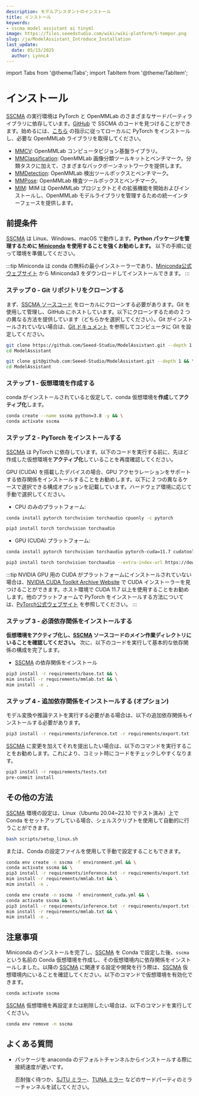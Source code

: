 ```yaml
---
description: モデルアシスタントのインストール
title: インストール
keywords:
- sscma model assistant ai tinyml 
image: https://files.seeedstudio.com/wiki/wiki-platform/S-tempor.png
slug: /ja/ModelAssistant_Introduce_Installation
last_update:
  date: 05/15/2025
  author: LynnL4
---
```



import Tabs from '@theme/Tabs';
import TabItem from '@theme/TabItem';

# インストール

[SSCMA](https://github.com/Seeed-Studio/ModelAssistant) の実行環境は PyTorch と OpenMMLab のさまざまなサードパーティライブラリに依存しています。[GitHub](https://github.com/Seeed-Studio/ModelAssistant) で SSCMA のコードを見つけることができます。始めるには、[こちら](https://pytorch.org/get-started/locally/) の指示に従ってローカルに PyTorch をインストールし、必要な OpenMMLab ライブラリを取得してください。

- [MMCV](https://github.com/open-mmlab/mmcv): OpenMMLab コンピュータビジョン基盤ライブラリ。
- [MMClassification](https://github.com/open-mmlab/mmclassification): OpenMMLab 画像分類ツールキットとベンチマーク。分類タスクに加えて、さまざまなバックボーンネットワークを提供します。
- [MMDetection](https://github.com/open-mmlab/mmdetection): OpenMMLab 検出ツールボックスとベンチマーク。
- [MMPose](https://github.com/open-mmlab/mmpose): OpenMMLab 検査ツールボックスとベンチマーク。
- [MIM](https://github.com/open-mmlab/mim): MIM は OpenMMLab プロジェクトとその拡張機能を開始およびインストールし、OpenMMLab モデルライブラリを管理するための統一インターフェースを提供します。

## 前提条件

[SSCMA](https://github.com/Seeed-Studio/ModelAssistant) は Linux、Windows、macOS で動作します。**Python パッケージを管理するために [Miniconda](https://docs.conda.io/en/latest/miniconda.html) を使用することを強くお勧めします。** 以下の手順に従って環境を準備してください。

:::tip
Miniconda は conda の無料の最小インストーラーであり、[Miniconda公式ウェブサイト](https://docs.conda.io/en/latest/miniconda.html) から Miniconda3 をダウンロードしてインストールできます。
:::

### ステップ 0 - Git リポジトリをクローンする

まず、[SSCMA ソースコード](https://github.com/Seeed-Studio/ModelAssistant) をローカルにクローンする必要があります。Git を使用して管理し、GitHub にホストしています。以下にクローンするための 2 つの異なる方法を提供しています（どちらかを選択してください）。Git がインストールされていない場合は、[Git ドキュメント](https://git-scm.com/book/en/v2/Getting-Started-Installing-Git) を参照してコンピュータに Git を設定してください。

<Tabs>
<TabItem value="HTTPS" label="HTTPS">

```sh
git clone https://github.com/Seeed-Studio/ModelAssistant.git --depth 1 && \
cd ModelAssistant
```

</TabItem>
<TabItem value="SSH" label="SSH">

```sh
git clone git@github.com:Seeed-Studio/ModelAssistant.git --depth 1 && \
cd ModelAssistant
```

</TabItem>

</Tabs>

### ステップ 1 - 仮想環境を作成する

conda がインストールされていると仮定して、conda 仮想環境を**作成**して**アクティブ化**します。

```sh
conda create --name sscma python=3.8 -y && \
conda activate sscma
```

### ステップ 2 - PyTorch をインストールする

[SSCMA](https://github.com/Seeed-Studio/ModelAssistant) は PyTorch に依存しています。以下のコードを実行する前に、先ほど作成した仮想環境を**アクティブ化**していることを再度確認してください。

GPU (CUDA) を搭載したデバイスの場合、GPU アクセラレーションをサポートする依存関係をインストールすることをお勧めします。以下に 2 つの異なるケースで選択できる構成オプションを記載しています。ハードウェア環境に応じて手動で選択してください。

- CPU のみのプラットフォーム:

<Tabs>
<TabItem value="conda" label="conda">

```sh
conda install pytorch torchvision torchaudio cpuonly -c pytorch
```

</TabItem>
<TabItem value="pip" label="pip">

```sh
pip3 install torch torchvision torchaudio
```

</TabItem>
</Tabs>

- GPU (CUDA) プラットフォーム:

<Tabs>
<TabItem value="conda" label="conda">

```sh
conda install pytorch torchvision torchaudio pytorch-cuda=11.7 cudatoolkit=11.7 -c pytorch -c nvidia
```

</TabItem>
<TabItem value="pip" label="pip">

```sh
pip3 install torch torchvision torchaudio --extra-index-url https://download.pytorch.org/whl/cu117
```

</TabItem>
</Tabs>

:::tip
NVIDIA GPU 用の CUDA がプラットフォームにインストールされていない場合は、[NVIDIA CUDA Toolkit Archive Website](https://developer.nvidia.com/cuda-toolkit-archive) で CUDA インストーラーを見つけることができます。ホスト環境で CUDA 11.7 以上を使用することをお勧めします。他のプラットフォームで PyTorch をインストールする方法については、[PyTorch公式ウェブサイト](https://pytorch.org/get-started/locally/) を参照してください。
:::

### ステップ 3 - 必須依存関係をインストールする

**仮想環境をアクティブ化し、[SSCMA](https://github.com/Seeed-Studio/ModelAssistant) ソースコードのメイン作業ディレクトリにいることを確認してください。** 次に、以下のコードを実行して基本的な依存関係の構成を完了します。

- [SSCMA](https://github.com/Seeed-Studio/ModelAssistant) の依存関係をインストール

```sh
pip3 install -r requirements/base.txt && \
mim install -r requirements/mmlab.txt && \
mim install -e .
```

### ステップ 4 - 追加依存関係をインストールする (オプション)

モデル変換や推論テストを実行する必要がある場合は、以下の追加依存関係もインストールする必要があります。

```sh
pip3 install -r requirements/inference.txt -r requirements/export.txt
```

[SSCMA](https://github.com/Seeed-Studio/ModelAssistant) に変更を加えてそれを提出したい場合は、以下のコマンドを実行することをお勧めします。これにより、コミット時にコードをチェックしやすくなります。

```sh
pip3 install -r requirements/tests.txt
pre-commit install
```

## その他の方法

[SSCMA](https://github.com/Seeed-Studio/ModelAssistant) 環境の設定は、Linux（Ubuntu 20.04~22.10 でテスト済み）上で Conda をセットアップしている場合、シェルスクリプトを使用して自動的に行うことができます。

```bash
bash scripts/setup_linux.sh
```

または、Conda の設定ファイルを使用して手動で設定することもできます。

<Tabs>
<TabItem value="CPU" label="CPU">

```sh
conda env create -n sscma -f environment.yml && \
conda activate sscma && \
pip3 install -r requirements/inference.txt -r requirements/export.txt -r requirements/tests.txt && \
mim install -r requirements/mmlab.txt && \
mim install -e .
```

</TabItem>
<TabItem value="GPU (CUDA)" label="GPU (CUDA)">

```sh
conda env create -n sscma -f environment_cuda.yml && \
conda activate sscma && \
pip3 install -r requirements/inference.txt -r requirements/export.txt -r requirements/tests.txt && \
mim install -r requirements/mmlab.txt && \
mim install -e .
```

</TabItem>
</Tabs>

## 注意事項

Miniconda のインストールを完了し、[SSCMA](https://github.com/Seeed-Studio/ModelAssistant) を Conda で設定した後、`sscma` という名前の Conda 仮想環境を作成し、その仮想環境内に依存関係をインストールしました。以降の [SSCMA](https://github.com/Seeed-Studio/ModelAssistant) に関連する設定や開発を行う際は、[SSCMA](https://github.com/Seeed-Studio/ModelAssistant) 仮想環境内にいることを確認してください。以下のコマンドで仮想環境を有効化できます。

```sh
conda activate sscma
```

[SSCMA](https://github.com/Seeed-Studio/ModelAssistant) 仮想環境を再設定または削除したい場合は、以下のコマンドを実行してください。

```sh
conda env remove -n sscma
```

## よくある質問

- パッケージを anaconda のデフォルトチャンネルからインストールする際に接続速度が遅いです。

  忍耐強く待つか、[SJTU ミラー](https://mirror.sjtu.edu.cn/docs/anaconda)、[TUNA ミラー](https://mirrors.tuna.tsinghua.edu.cn/help/anaconda) などのサードパーティのミラーチャンネルを試してください。